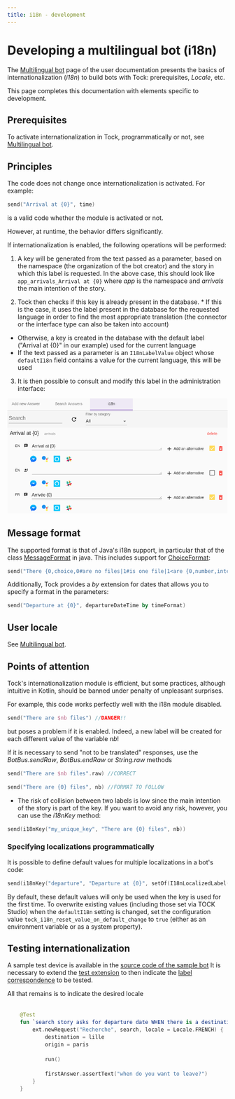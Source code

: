 ```yaml
---
title: i18n - development
---
```


# Developing a multilingual bot (i18n)

The [Multilingual bot](../../user/guides/i18n.md) page of the user documentation presents the basics of internationalization
(_i18n_) to build bots with Tock: prerequisites, _Locale_, etc.

This page completes this documentation with elements specific to development.

## Prerequisites

To activate internationalization in Tock, programmatically or not, see [Multilingual bot](../user/guides/i18n.md).

## Principles

The code does not change once internationalization is activated. For example:

```kotlin
send("Arrival at {0}", time)
```

is a valid code whether the module is activated or not.

However, at runtime, the behavior differs significantly.

If internationalization is enabled, the following operations will be performed:

1. A key will be generated from the text passed as a parameter, based on the namespace (the organization of the bot creator)
and the story in which this label is requested. In the above case, this should look like ```app_arrivals_Arrival at {0}``` where *app* is the namespace and
*arrivals* the main intention of the story.

2. Tock then checks if this key is already present in the database. * If this is the case, it uses the label present in the database for the requested language in order to find the most appropriate translation (the connector or the interface type can also be taken into account)
* Otherwise, a key is created in the database with the default label ("Arrival at {0}" in our example) used for the current language
* If the text passed as a parameter is an `I18nLabelValue` object whose `defaultI18n` field contains a value for the current language, this will be used

3. It is then possible to consult and modify this label in the administration interface:

![Internationalization](../../img/i18n.png "Internationalization")

## Message format

The supported format is that of Java's i18n support, in particular that of the class [MessageFormat](https://docs.oracle.com/javase/10/docs/api/java/text/MessageFormat.html)
in java. This includes support for [ChoiceFormat](https://docs.oracle.com/javase/10/docs/api/java/text/ChoiceFormat.html):

```kotlin
send("There {0,choice,0#are no files|1#is one file|1<are {0,number,integer} files}.", 2)
```

Additionally, Tock provides a *by* extension for dates that allows you to specify a format in the parameters:

```kotlin
send("Departure at {0}", departureDateTime by timeFormat)
```

## User locale

See [Multilingual bot](../user/guides/i18n.md).

## Points of attention

Tock's internationalization module is efficient, but some practices, although intuitive in Kotlin,
should be banned under penalty of unpleasant surprises.

For example, this code works perfectly well with the i18n module disabled.

```kotlin
send("There are $nb files") //DANGER!!
```

but poses a problem if it is enabled. Indeed, a new label will be created for each different value of the variable *nb*!

If it is necessary to send "not to be translated" responses, use
the *BotBus.sendRaw*, *BotBus.endRaw* or *String.raw* methods

```kotlin
send("There are $nb files".raw) //CORRECT
```

```kotlin
send("There are {0} files", nb) //FORMAT TO FOLLOW
```

* The risk of collision between two labels is low since the main intention of the story is part of the key. If you want to avoid any risk, however, you can use the *i18nKey* method:

```kotlin
send(i18nKey("my_unique_key", "There are {0} files", nb))
```

### Specifying localizations programmatically

It is possible to define default values ​​for multiple localizations in a bot's code:

```kotlin
send(i18nKey("departure", "Departure at {0}", setOf(I18nLocalizedLabel(Locale.FRENCH, textChat, "Départ à {0}")), nb))
```

By default, these default values ​​will only be used when the key is used for the first time. To overwrite
existing values ​​(including those set via TOCK Studio) when the `defaultI18n` setting is changed,
set the configuration value `tock_i18n_reset_value_on_default_change` to `true` (either as an environment variable
or as a system property).

## Testing internationalization

A sample test device is available in the
[source code of the sample bot](https://github.com/theopenconversationkit/tock-bot-open-data/tree/master/src/test/kotlin/rule)
It is necessary to extend the [test extension](https://github.com/theopenconversationkit/tock-bot-open-data/blob/master/src/test/kotlin/rule/OpenDataJUnitExtension.kt)
to then indicate the [label correspondence](https://github.com/theopenconversationkit/tock-bot-open-data/blob/master/src/test/kotlin/rule/TranslatorEngineMock.kt) to be tested.

All that remains is to indicate the desired locale

```kotlin

    @Test
    fun `search story asks for departure date WHEN there is a destination and an origin but no departure date in context`() {
        ext.newRequest("Recherche", search, locale = Locale.FRENCH) {
            destination = lille
            origin = paris

            run()

            firstAnswer.assertText("when do you want to leave?")
        }
    }
```  
